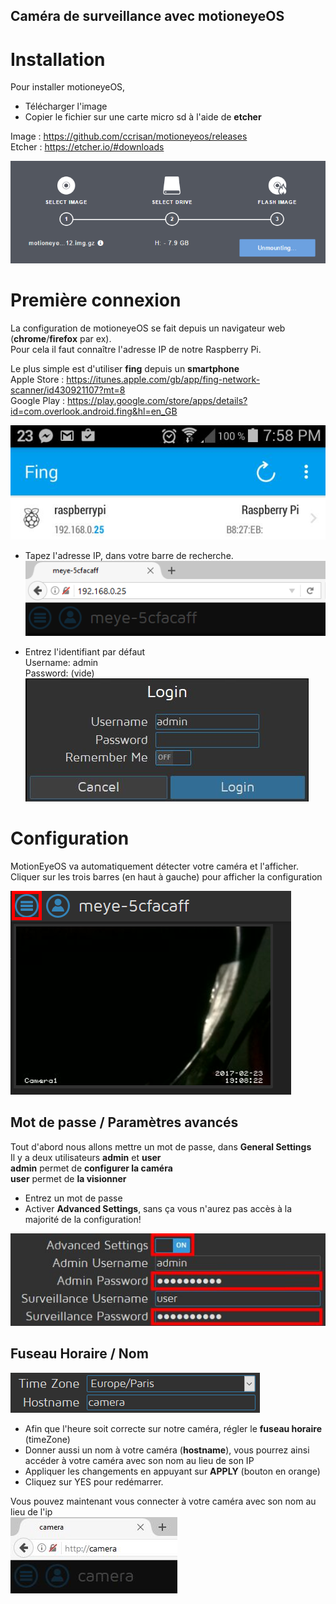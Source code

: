 Caméra de surveillance avec motioneyeOS
-----------

# Installation
Pour installer motioneyeOS, 
* Télécharger l'image 
* Copier le fichier sur une carte micro sd à l'aide de **etcher**

Image : https://github.com/ccrisan/motioneyeos/releases  
Etcher : https://etcher.io/#downloads

![etcher](https://github.com/maditnerd/motioneyeos_tutorial/raw/master/etcher.png)

# Première connexion
La configuration de motioneyeOS se fait depuis un navigateur web (**chrome**/**firefox** par ex).     
Pour cela il faut connaître l'adresse IP de notre Raspberry Pi.    

Le plus simple est d'utiliser **fing** depuis un **smartphone**   
Apple Store : https://itunes.apple.com/gb/app/fing-network-scanner/id430921107?mt=8    
Google Play : https://play.google.com/store/apps/details?id=com.overlook.android.fing&hl=en_GB    

![fing](https://github.com/maditnerd/motioneyeos_tutorial/raw/master/fing.jpg)

* Tapez l'adresse IP, dans votre barre de recherche.   
![ip](https://github.com/maditnerd/motioneyeos_tutorial/raw/master/ip.png)

* Entrez l'identifiant par défaut    
Username: admin    
Password: (vide)     
![login](https://github.com/maditnerd/motioneyeos_tutorial/raw/master/login.jpg)

# Configuration
MotionEyeOS va automatiquement détecter votre caméra et l'afficher.    
Cliquer sur les trois barres (en haut à gauche) pour afficher la configuration

![motioneyeos](https://github.com/maditnerd/motioneyeos_tutorial/raw/master/firstconnection.jpg)

## Mot de passe / Paramètres avancés
Tout d'abord nous allons mettre un mot de passe, dans **General Settings**   
Il y a deux utilisateurs **admin** et **user**    
**admin** permet de **configurer la caméra**   
**user** permet de **la visionner**    

* Entrez un mot de passe 
* Activer **Advanced Settings**, sans ça vous n'aurez pas accès à la majorité de la configuration!

![password](https://github.com/maditnerd/motioneyeos_tutorial/raw/master/generalsettings.jpg)

## Fuseau Horaire  / Nom
![timezone](https://github.com/maditnerd/motioneyeos_tutorial/raw/master/timezone-hostname.png)
* Afin que l'heure soit correcte sur notre caméra, régler le **fuseau horaire** (timeZone)   
* Donner aussi un nom à votre caméra (**hostname**), vous pourrez ainsi accéder à votre caméra avec son nom au lieu de son IP
* Appliquer les changements en appuyant sur **APPLY** (bouton en orange)
* Cliquez sur YES pour redémarrer.    


Vous pouvez maintenant vous connecter à votre caméra avec son nom au lieu de l'ip  
![hostname](https://github.com/maditnerd/motioneyeos_tutorial/raw/master/hostname.jpg)

